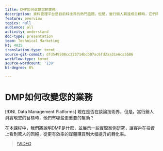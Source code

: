 ```yaml
---
title: DMP如何改變您的業務
description: 資料管理平台是目前科技界的熱門話題，但是，當行銷人員達成目標時，它們有哪些幫助，更重要的是，它們如何協助您？ 在本課程中，我們將說明DMP是什麼，並展示一些實際案例研究，讓客戶在投資上看到驚人的回報，從更有效率的媒體購買到大幅提升的轉化率。
feature: overview
topics: null
audience: all
activity: understand
doc-type: presentation
team: Technical Marketing
kt: 4025
translation-type: tm+mt
source-git-commit: dfd549508cc223714bdb07ac6fd2aa31e6ca5586
workflow-type: tm+mt
source-wordcount: '139'
ht-degree: 0%

---
```



# DMP如何改變您的業務

[!DNL Data Management Platforms] 現在是否在談論技術界，但是，當行銷人員實現您的目標時，他們有哪些更重要的幫助？

在本課程中，我們將說明DMP是什麼，並展示一些實際案例研究，讓客戶在投資上看到驚人的回報，從更有效率的媒體購買到大幅提升的轉化率。

>[!VIDEO](https://video.tv.adobe.com/v/29770/?quality=12)
